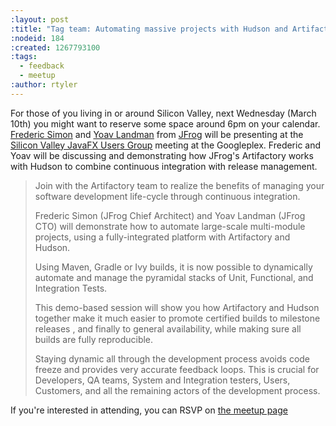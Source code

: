```yaml
---
:layout: post
:title: "Tag team: Automating massive projects with Hudson and Artifactory"
:nodeid: 184
:created: 1267793100
:tags:
  - feedback
  - meetup
:author: rtyler
---
```


For those of you living in or around Silicon Valley, next Wednesday (March 10th) you might want to reserve some space around 6pm on your calendar. <a id="aptureLink_K4R8mjN6aN" href="http://freddy33.blogspot.com/">Frederic Simon</a> and <a id="aptureLink_j4VWwlQ9I2" href="http://twitter.com/yoavlandman">Yoav Landman</a> from <a id="aptureLink_gvHDYIidrI" href="http://twitter.com/artifrog">JFrog</a> will be presenting at the [Silicon Valley JavaFX Users Group](http://www.svjugfx.org/) meeting at the Googleplex. Frederic and Yoav will be discussing and demonstrating how JFrog's Artifactory works with Hudson to combine continuous integration with release management.

> Join with the Artifactory team to realize the benefits of managing your software development life-cycle through continuous integration.
>
> Frederic Simon (JFrog Chief Architect) and Yoav Landman (JFrog CTO) will demonstrate how to automate large-scale multi-module projects, using a fully-integrated platform with Artifactory and Hudson.
>
> Using Maven, Gradle or Ivy builds, it is now possible to dynamically automate and manage the pyramidal stacks of Unit, Functional, and Integration Tests.
>
> This demo-based session will show you how Artifactory and Hudson together make it much easier to promote certified builds to milestone releases , and finally to general availability, while making sure all builds are fully reproducible.
>
> Staying dynamic all through the development process avoids code freeze and provides very accurate feedback loops. This is crucial for Developers, QA teams, System and Integration testers, Users, Customers, and all the remaining actors of the development process.

If you're interested in attending, you can RSVP on [the meetup page](http://www.svjugfx.org/calendar/12559455/?eventId=12559455&action=detail)
